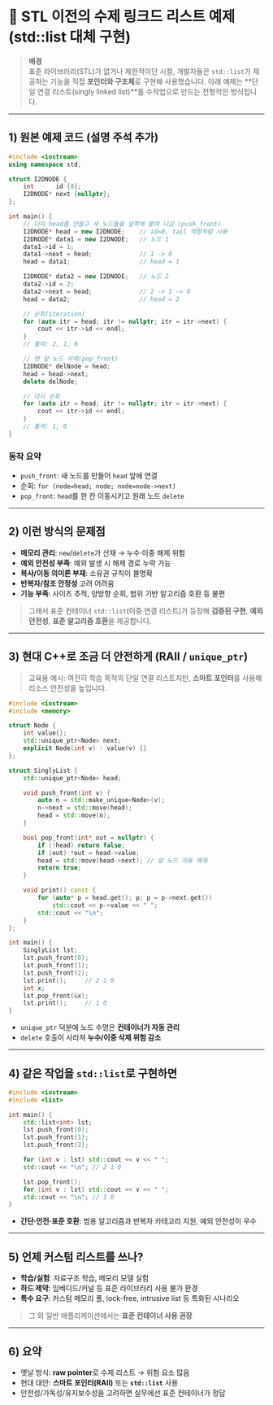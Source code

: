 # 🧵 STL 이전의 수제 링크드 리스트 예제 (std::list 대체 구현)

> **배경**  
> 표준 라이브러리(STL)가 없거나 제한적이던 시절, 개발자들은 `std::list`가 제공하는 기능을
> 직접 **포인터와 구조체**로 구현해 사용했습니다. 아래 예제는 **단일 연결 리스트(singly linked list)**를
> 수작업으로 만드는 전형적인 방식입니다.

---

## 1) 원본 예제 코드 (설명 주석 추가)

```cpp
#include <iostream>
using namespace std;

struct I2DNODE {
    int      id {0};
    I2DNODE* next {nullptr};
};

int main() {
    // 더미 head를 만들고 새 노드들을 앞쪽에 붙여 나감 (push_front)
    I2DNODE* head = new I2DNODE;    // id=0, tail 역할처럼 사용
    I2DNODE* data1 = new I2DNODE;   // 노드 1
    data1->id = 1;
    data1->next = head;             // 1 -> 0
    head = data1;                   // head = 1

    I2DNODE* data2 = new I2DNODE;   // 노드 2
    data2->id = 2;
    data2->next = head;             // 2 -> 1 -> 0
    head = data2;                   // head = 2

    // 순회(iteration)
    for (auto itr = head; itr != nullptr; itr = itr->next) {
        cout << itr->id << endl;
    }
    // 출력: 2, 1, 0

    // 맨 앞 노드 삭제(pop_front)
    I2DNODE* delNode = head;
    head = head->next;
    delete delNode;

    // 다시 순회
    for (auto itr = head; itr != nullptr; itr = itr->next) {
        cout << itr->id << endl;
    }
    // 출력: 1, 0
}
```

### 동작 요약
- `push_front`: 새 노드를 만들어 `head` 앞에 연결
- 순회: `for (node=head; node; node=node->next)`
- `pop_front`: `head`를 한 칸 이동시키고 원래 노드 `delete`

---

## 2) 이런 방식의 **문제점**
- **메모리 관리**: `new`/`delete`가 산재 → 누수·이중 해제 위험
- **예외 안전성 부족**: 예외 발생 시 해제 경로 누락 가능
- **복사/이동 의미론 부재**: 소유권 규칙이 불명확
- **반복자/참조 안정성** 고려 어려움
- **기능 부족**: 사이즈 추적, 양방향 순회, 범위 기반 알고리즘 호환 등 불편

> 그래서 표준 컨테이너 `std::list`(이중 연결 리스트)가 등장해 **검증된 구현**, **예외 안전성**,
> **표준 알고리즘 호환**을 제공합니다.

---

## 3) 현대 C++로 조금 더 안전하게 (RAII / `unique_ptr`)

> 교육용 예시: 여전히 학습 목적의 단일 연결 리스트지만, **스마트 포인터**를 사용해 리소스 안전성을 높입니다.

```cpp
#include <iostream>
#include <memory>

struct Node {
    int value{};
    std::unique_ptr<Node> next;
    explicit Node(int v) : value(v) {}
};

struct SinglyList {
    std::unique_ptr<Node> head;

    void push_front(int v) {
        auto n = std::make_unique<Node>(v);
        n->next = std::move(head);
        head = std::move(n);
    }

    bool pop_front(int* out = nullptr) {
        if (!head) return false;
        if (out) *out = head->value;
        head = std::move(head->next); // 앞 노드 자동 해제
        return true;
    }

    void print() const {
        for (auto* p = head.get(); p; p = p->next.get())
            std::cout << p->value << " ";
        std::cout << "\n";
    }
};

int main() {
    SinglyList lst;
    lst.push_front(0);
    lst.push_front(1);
    lst.push_front(2);
    lst.print();     // 2 1 0
    int x;
    lst.pop_front(&x);
    lst.print();     // 1 0
}
```

- `unique_ptr` 덕분에 노드 수명은 **컨테이너가 자동 관리**
- `delete` 호출이 사라져 **누수/이중 삭제 위험 감소**

---

## 4) 같은 작업을 `std::list`로 구현하면

```cpp
#include <iostream>
#include <list>

int main() {
    std::list<int> lst;
    lst.push_front(0);
    lst.push_front(1);
    lst.push_front(2);

    for (int v : lst) std::cout << v << " ";
    std::cout << "\n"; // 2 1 0

    lst.pop_front();
    for (int v : lst) std::cout << v << " ";
    std::cout << "\n"; // 1 0
}
```

- **간단·안전·표준 호환**: 범용 알고리즘과 반복자 카테고리 지원, 예외 안전성이 우수

---

## 5) 언제 커스텀 리스트를 쓰나?
- **학습/실험**: 자료구조 학습, 메모리 모델 실험
- **하드 제약**: 임베디드/커널 등 표준 라이브러리 사용 불가 환경
- **특수 요구**: 커스텀 메모리 풀, lock-free, intrusive list 등 특화된 시나리오

> 그 외 일반 애플리케이션에서는 **표준 컨테이너 사용 권장**

---

## 6) 요약
- 옛날 방식: **raw pointer**로 수제 리스트 → 위험 요소 많음
- 현대 대안: **스마트 포인터(RAII)** 또는 **`std::list`** 사용
- 안전성/가독성/유지보수성을 고려하면 실무에선 표준 컨테이너가 정답
